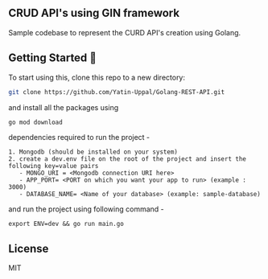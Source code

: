 ##  CRUD API's using GIN framework

Sample codebase to represent the CURD API's creation using Golang.

## Getting Started 🚀

To start using this, clone this repo to a new directory:

```bash
git clone https://github.com/Yatin-Uppal/Golang-REST-API.git
```
and install all the packages using 
``` bash
go mod download
```
dependencies required to run the project -
```
1. Mongodb (should be installed on your system)
2. create a dev.env file on the root of the project and insert the following key=value pairs
   - MONGO_URI = <Mongodb connection URI here>
   - APP_PORT= <PORT on which you want your app to run> (example : 3000)
   - DATABASE_NAME= <Name of your database> (example: sample-database)
```
and run the project using following command -
```
export ENV=dev && go run main.go
```
## License
MIT